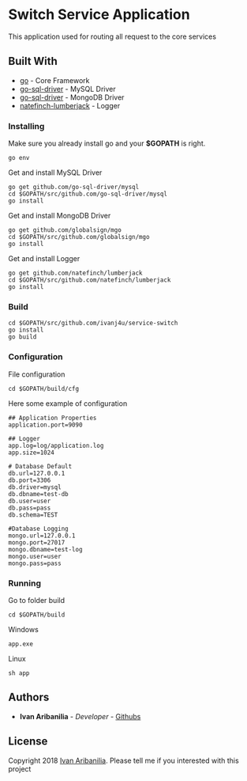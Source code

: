 # Switch Service Application

This application used for routing all request to the core services


## Built With

* [go](https://golang.org/doc/) - Core Framework
* [go-sql-driver](https://github.com/go-sql-driver/mysql) - MySQL Driver
* [go-sql-driver](https://github.com/globalsign/mgo) - MongoDB Driver
* [natefinch-lumberjack](https://github.com/natefinch/lumberjack) - Logger


### Installing

Make sure you already install go and your **$GOPATH** is right.

```
go env
```

Get and install MySQL Driver
```
go get github.com/go-sql-driver/mysql
cd $GOPATH/src/github.com/go-sql-driver/mysql
go install
```

Get and install MongoDB Driver
```
go get github.com/globalsign/mgo
cd $GOPATH/src/github.com/globalsign/mgo
go install
```

Get and install Logger
```
go get github.com/natefinch/lumberjack
cd $GOPATH/src/github.com/natefinch/lumberjack
go install
```

### Build
```
cd $GOPATH/src/github.com/ivanj4u/service-switch
go install
go build
```
### Configuration
File configuration
```
cd $GOPATH/build/cfg
```
Here some example of configuration
```
## Application Properties
application.port=9090

## Logger
app.log=log/application.log
app.size=1024

# Database Default
db.url=127.0.0.1
db.port=3306
db.driver=mysql
db.dbname=test-db
db.user=user
db.pass=pass
db.schema=TEST

#Database Logging
mongo.url=127.0.0.1
mongo.port=27017
mongo.dbname=test-log
mongo.user=user
mongo.pass=pass

```

### Running

Go to folder build
```
cd $GOPATH/build
```
Windows
```
app.exe
```
Linux
```
sh app
```

## Authors

* **Ivan Aribanilia** - *Developer* - [Githubs](https://github.com/ivanj4u)

## License

Copyright 2018 [Ivan Aribanilia](mailto:angko.j4u@gmail.com).
Please tell me if you interested with this project
